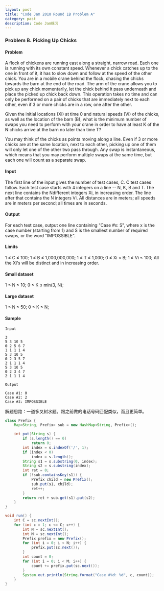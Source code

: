 ```yaml
---
layout: post
title: "Code Jam 2010 Round 1B Problem A"
category: past
description: Code Jam练习
---
```

### Problem B. Picking Up Chicks

#### Problem
A flock of chickens are running east along a straight, narrow road. Each one is running with its own constant speed. Whenever a chick catches up to the one in front of it, it has to slow down and follow at the speed of the other chick. You are in a mobile crane behind the flock, chasing the chicks towards the barn at the end of the road. The arm of the crane allows you to pick up any chick momentarily, let the chick behind it pass underneath and place the picked up chick back down. This operation takes no time and can only be performed on a pair of chicks that are immediately next to each other, even if 3 or more chicks are in a row, one after the other.

Given the initial locations (Xi) at time 0 and natural speeds (Vi) of the chicks, as well as the location of the barn (B), what is the minimum number of swaps you need to perform with your crane in order to have at least K of the N chicks arrive at the barn no later than time T?

You may think of the chicks as points moving along a line. Even if 3 or more chicks are at the same location, next to each other, picking up one of them will only let one of the other two pass through. Any swap is instantaneous, which means that you may perform multiple swaps at the same time, but each one will count as a separate swap.

#### Input
The first line of the input gives the number of test cases, C. C test cases follow. Each test case starts with 4 integers on a line -- N, K, B and T. The next line contains the Ndifferent integers Xi, in increasing order. The line after that contains the N integers Vi. All distances are in meters; all speeds are in meters per second; all times are in seconds.

#### Output
For each test case, output one line containing "Case #x: S", where x is the case number (starting from 1) and S is the smallest number of required swaps, or the word "IMPOSSIBLE".

#### Limits
1 ≤ C ≤ 100;
1 ≤ B ≤ 1,000,000,000;
1 ≤ T ≤ 1,000;
0 ≤ Xi < B;
1 ≤ Vi ≤ 100;
All the Xi's will be distinct and in increasing order.

#### Small dataset
1 ≤ N ≤ 10;
0 ≤ K ≤ min(3, N);

#### Large dataset
1 ≤ N ≤ 50;
0 ≤ K ≤ N;

#### Sample

```
Input 
 
3
5 3 10 5
0 2 5 6 7
1 1 1 1 4
5 3 10 5
0 2 3 5 7
2 1 1 1 4
5 3 10 5
0 2 3 4 7
2 1 1 1 4
 	
Output

Case #1: 0
Case #2: 2
Case #3: IMPOSSIBLE
```

解题思路：一道多叉树水题。跟之前做的电话号码匹配类似，而且更简单。

```java
class Prefix {
	Map<String, Prefix> sub = new HashMap<String, Prefix>();

	int put(String s) {
		if (s.length() == 0)
			return 0;
		int index = s.indexOf('/', 1);
		if (index < 0)
			index = s.length();
		String s1 = s.substring(0, index);
		String s2 = s.substring(index);
		int ret = 0;
		if (!sub.containsKey(s1)) {
			Prefix child = new Prefix();
			sub.put(s1, child);
			ret++;
		}
		return ret + sub.get(s1).put(s2);
	}
}

void run() {
	int C = sc.nextInt();
	for (int c = 1; c <= C; c++) {
		int N = sc.nextInt();
		int M = sc.nextInt();
		Prefix prefix = new Prefix();
		for (int i = 0; i < N; i++) {
			prefix.put(sc.next());
		}
		int count = 0;
		for (int i = 0; i < M; i++) {
			count += prefix.put(sc.next());
		}
		System.out.println(String.format("Case #%d: %d", c, count));
	}
}
```
